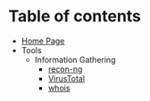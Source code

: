 # Table of contents

* [Home Page](README.md)
* Tools
  * Information Gathering
    * [recon-ng](tools/information_gathering/recon-ng.md)
    * [VirusTotal](tools/information_gathering/virustotal.md)
    * [whois](tools/information_gathering/whois.md)

